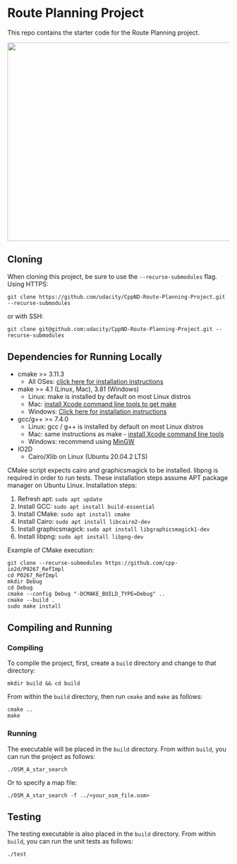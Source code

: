 # Route Planning Project

This repo contains the starter code for the Route Planning project.

<img src="map.png" width="600" height="450" />

## Cloning

When cloning this project, be sure to use the `--recurse-submodules` flag. Using HTTPS:
```
git clone https://github.com/udacity/CppND-Route-Planning-Project.git --recurse-submodules
```
or with SSH:
```
git clone git@github.com:udacity/CppND-Route-Planning-Project.git --recurse-submodules
```

## Dependencies for Running Locally
* cmake >= 3.11.3
  * All OSes: [click here for installation instructions](https://cmake.org/install/)
* make >= 4.1 (Linux, Mac), 3.81 (Windows)
  * Linux: make is installed by default on most Linux distros
  * Mac: [install Xcode command line tools to get make](https://developer.apple.com/xcode/features/)
  * Windows: [Click here for installation instructions](http://gnuwin32.sourceforge.net/packages/make.htm)
* gcc/g++ >= 7.4.0
  * Linux: gcc / g++ is installed by default on most Linux distros
  * Mac: same instructions as make - [install Xcode command line tools](https://developer.apple.com/xcode/features/)
  * Windows: recommend using [MinGW](http://www.mingw.org/)
* IO2D 
  * Cairo/Xlib on Linux (Ubuntu 20.04.2 LTS)
  
CMake script expects cairo and graphicsmagick to be installed. libpng is required in order to run tests.
These installation steps assume APT package manager on Ubuntu Linux.
Installation steps:
1. Refresh apt: `sudo apt update`
2. Install GCC: `sudo apt install build-essential`
3. Install CMake: `sudo apt install cmake`
4. Install Cairo: `sudo apt install libcairo2-dev`
5. Install graphicsmagick: `sudo apt install libgraphicsmagick1-dev`
6. Install libpng: `sudo apt install libpng-dev`

Example of CMake execution:
```
git clone --recurse-submodules https://github.com/cpp-io2d/P0267_RefImpl
cd P0267_RefImpl
mkdir Debug
cd Debug
cmake --config Debug "-DCMAKE_BUILD_TYPE=Debug" ..
cmake --build .
sudo make install
```
  

## Compiling and Running

### Compiling
To compile the project, first, create a `build` directory and change to that directory:
```
mkdir build && cd build
```
From within the `build` directory, then run `cmake` and `make` as follows:
```
cmake ..
make
```
### Running
The executable will be placed in the `build` directory. From within `build`, you can run the project as follows:
```
./OSM_A_star_search
```
Or to specify a map file:
```
./OSM_A_star_search -f ../<your_osm_file.osm>
```

## Testing

The testing executable is also placed in the `build` directory. From within `build`, you can run the unit tests as follows:
```
./test
```

